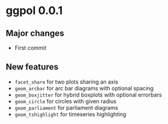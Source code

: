 # ggpol 0.0.1

## Major changes
- First commit

## New features
- `facet_share` for two plots sharing an axis
- `geom_arcbar` for arc bar diagrams with optional spacing
- `geom_boxjitter` for hybrid boxplots with optional errorbars
- `geom_circle` for circles with given radius
- `geom_parliament` for parliament diagrams
- `geom_tshighlight` for timeseries highlighting
